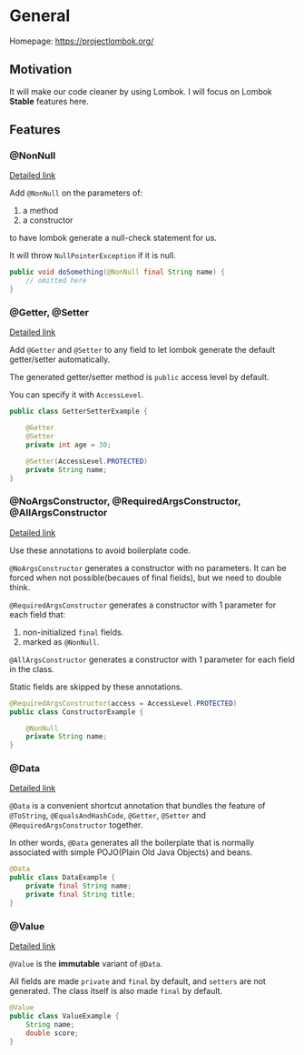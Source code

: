 # General
Homepage: https://projectlombok.org/

## Motivation
It will make our code cleaner by using Lombok.
I will focus on Lombok **Stable** features here.

## Features

### @NonNull
[Detailed link](https://projectlombok.org/features/NonNull)

Add `@NonNull` on the parameters of:
1. a method
2. a constructor

to have lombok generate a null-check statement for us.

It will throw `NullPointerException` if it is null.

```java
public void doSomething(@NonNull final String name) {
	// omitted here
}
```

### @Getter, @Setter
[Detailed link](https://projectlombok.org/features/GetterSetter)

Add `@Getter` and `@Setter` to any field to let lombok generate the default getter/setter automatically.

The generated getter/setter method is `public` access level by default.

You can specify it with `AccessLevel`.

```java
public class GetterSetterExample {

    @Getter
    @Setter
    private int age = 30;

    @Setter(AccessLevel.PROTECTED)
    private String name;
}
```

### @NoArgsConstructor, @RequiredArgsConstructor, @AllArgsConstructor
[Detailed link](https://projectlombok.org/features/constructor)

Use these annotations to avoid boilerplate code.

`@NoArgsConstructor` generates a constructor with no parameters. It can be forced when not possible(becaues of final fields), but we need to double think.

`@RequiredArgsConstructor` generates a constructor with 1 parameter for each field that:
1. non-initialized `final` fields.
2. marked as `@NonNull`.

`@AllArgsConstructor` generates a constructor with 1 parameter for each field in the class.

Static fields are skipped by these annotations.

```java
@RequiredArgsConstructor(access = AccessLevel.PROTECTED)
public class ConstructorExample {

    @NonNull
    private String name;
}
```

### @Data
[Detailed link](https://projectlombok.org/features/Data)

`@Data` is a convenient shortcut annotation that bundles the feature of `@ToString`, `@EqualsAndHashCode`, `@Getter`, `@Setter` and `@RequiredArgsConstructor` together.

In other words, `@Data` generates all the boilerplate that is normally associated with simple POJO(Plain Old Java Objects) and beans.

```java
@Data
public class DataExample {
    private final String name;
    private final String title;
}
```

### @Value
[Detailed link](https://projectlombok.org/features/Value)

`@Value` is the **immutable** variant of `@Data`.

All fields are made `private` and `final` by default, and `setters` are not generated. The class itself is also made `final` by default.

```java
@Value
public class ValueExample {
    String name;
    double score;
}
```
